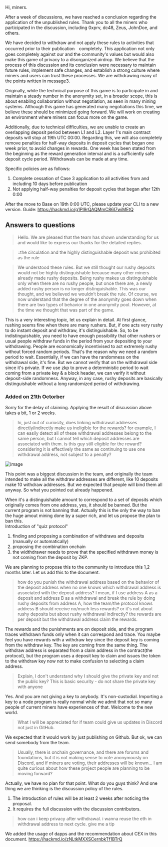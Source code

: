 Hi, miners. 

After a week of discussions, we have reached a conclusion regarding the application of the unpublished rules. Thank you to all the miners who participated in the discussion, including 0xprv, dc48, Zeus, JohnDoe, and others.

We have decided to withdraw and not apply these rules to activities that occurred prior to their publication　completely. This application not only goes completely against our and the community's values but would also make this game of privacy to a disorganized airdrop. We believe that the process of this discussion and its conclusion were necessary to maintain future rules, implement safe changes, and establish a strong culture where miners and users can trust these processes.
We are withdrawing many of the points written in message3. 

Originally, while the technical purpose of this game is to participate in and maintain a steady number in the anonymity set, in a broader scope, this is about enabling collaboration without negotiation, as seen in many mining systems. Although this game has generated many negotiations this time, we believe these should be minimized going forward. We will work on creating an environment where miners can focus more on the game.

Additionally, due to technical difficulties, we are unable to create an overlapping deposit period between L1 and L2. Layer 1's main contract deposits will stop at 19th UTC 00:00. Regarding this, we will also completely remove penalties for half-way deposits in deposit cycles that began one week prior, to avoid changes in rewards. One week has been stated from the beginning as the reward generation interval and is a sufficiently safe deposit cycle period. Withdrawals can be made at any time.

Specific policies are as follows:

1. Complete cessation of Case 3 application to all activities from and including 10 days before publication
2. Not applying half-way penalties for deposit cycles that began after 12th 0:00

After the move to Base on 19th 0:00 UTC, please update your CLI to a new version.
Guide: https://hackmd.io/g1Pl9rQAQMmC86I7wiMEtQ

## Answers to questions

> Hello. We are pleased that the team has shown understanding for us and would like to express our thanks for the detailed replies.

>  ::the circulation and the highly distinguishable deposit was prohibited as the rule

> We understood these rules. But we still thought our rushy deposits would not be highly distinguishable because many other miners already made rushy deposits. Being rushy makes us distinguishable only when there are no rushy people, but once there are, a newly added rushy person is no longer distinguishable. This was our thought, and we believed we wouldn’t break the rule. Of course, we now understand that the degree of the anonymity goes down when there are two types of behavior in one anonymity pool. However, at the time we thought that was part of the game.

This is a very interesting topic, let us explain in detail.
At first glance, rushing seems fine when there are many rushers. But, if one acts very rushy to do instant deposit and withdraw, it's distinguishable. So, to be indistinguishable, you need to have enough possibility that other rushers or usual people withdraw funds in the period from your depositing to your withdrawing. People are economically incentivised to act extremely rushy without forced random periods. That's the reason why we need a random period to wait. Essentially, if we can have the randomness on the withdrawal side, it's fine. But we cannot verify that on the withdrawal side since it's private. If we use zkp to prove a deterministic period to wait coming from a private key & a block header, we can verify it without deposit-side randomness. Anyway, in any case, rushy deposits are basically distinguishable without a long randomized period of withdrawing.

### Added on 21th Octorber

Sorry for the delay of claiming. Applying the result of discussion above takes a bit, 1 or 2 weeks. 

>hi, just out of curiosity, does linking withdrawal addresses directly/indirectly make us ineligible for the rewards? for example, I can easily detect all of these withdrawal addresses belong to the same person, but I cannot tell which deposit addresses are associated with them. is this guy still eligible for the reward? considering it is effectively the same as continuing to use one withdrawal address, not subject to a penalty?

![image](https://github.com/user-attachments/assets/86915493-74ff-4f5b-b381-8b87caf0bd56)

This point was a biggest discussion in the team, and originally the team intended to make all the withdraw addresses are different, like 10 deposits make 10 withdraw addresses. But we expected that people will bind them all anyway. So what you pointed out already happened.

When it's a distinguishable amount to correspond to a set of deposits which originally comes from one address, yes, it should be banned. But the current program is not banning that. Actually this is the only the way to ban the huge amout mining done by a super rich, and let us propose the plan to ban this.  
Introduction of "quiz protocol" 
1. finding and proposing a combination of withdraws and deposits (manually or automatically)
2. proposing the combination onchain
3. the widthdrawer needs to prove that the specified withdrawn money is not coming from the deposit by ZKP.

We are planning to propose this to the community to introduce this 1,2 months later. Let us add this to the document.

> how do you punish the withdrawal address based on the behavior of the deposit address when no one knows which withdrawal address is associated with the deposit address? I mean, if I use address A as a deposit and address B as a withdrawal and break the rule by doing rushy deposits from address A, how the team/the protocol knows address B should receive no/much less rewards? or it's not about rushy deposits but about rushy withdrawal indirectly?
>the rewards are per deposit but the withdrawal address claim the rewards.

The rewards and the punishments are on deposit side, and the program traces withdrawn funds only when it can correspond and trace. You maybe feel you have rewards with a withdraw key since the deposit key is coming from the withdraw key. The key are coming from the same thing. The withdraw address is separated from a claim address in the contract(the protocol), but the program uses a deposit key to claim and issues the token to the withdraw key now not to make confusion to selecting a claim address. 

>Explain, I don't understand why I should give the private key and not the public key? This is basic security - do not share the private key with anyone

Yes. And you are not giving a key to anybody. It's non-custodial. Importing a key to a node program is really normal while we admit that not so many people of current miners have experiences of that. Welcome to the new world.

>What I will be appreciated for if team could give us updates in Discord not just in GitHub. 

We expected that it would work by just publishing on Github. But ok, we can send somebody from the team.

>Usually, there is onchain governance, and there are forums and foundations, but it is not making sense to vote anonymously on Discord, and if miners are voting, their addresses will be known... I am quite curious about how these project people are planning to be moving forward?

Actually, we have no plan for that point. What do you guys think?
And one thing we are thinking is the discussion policy of the rules.
1. The introduction of rules will be at least 2 weeks after noticing the proposal.
2. It requires the full discussion with the discussion contributors. 

>how can i keep privacy after withdrawal. i wanna reuse the eth in withdrawal address to next cycle. give me a tip

We added the usage of dapps and the recommendation about CEX in this document.
https://hackmd.io/zNLtkMXXSCernbkTf1BTrQ


